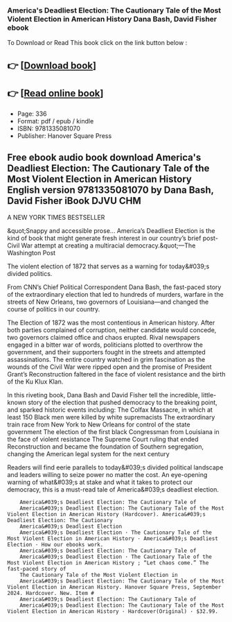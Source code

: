 ### America's Deadliest Election: The Cautionary Tale of the Most Violent Election in American History Dana Bash, David Fisher ebook

To Download or Read This book click on the link button below :

## 👉  [**[Download book](http://filesbooks.info/download.php?group=book&from=github.com&id=717095&lnk=1063 "Download book")**]

## 👉  [**[Read online book](http://filesbooks.info/download.php?group=book&from=github.com&id=717095&lnk=1063 "Read online book")**]


* Page: 336
* Format: pdf / epub / kindle
* ISBN: 9781335081070
* Publisher: Hanover Square Press



## Free ebook audio book download America's Deadliest Election: The Cautionary Tale of the Most Violent Election in American History English version 9781335081070 by Dana Bash, David Fisher iBook DJVU CHM



A NEW YORK TIMES BESTSELLER
 
 &amp;quot;Snappy and accessible prose... America’s Deadliest Election is the kind of book that might generate fresh interest in our country’s brief post-Civil War attempt at creating a multiracial democracy.&amp;quot;—The Washington Post
 
 The violent election of 1872 that serves as a warning for today&amp;#039;s divided politics.
 
 From CNN’s Chief Political Correspondent Dana Bash, the fast-paced story of the extraordinary election that led to hundreds of murders, warfare in the streets of New Orleans, two governors of Louisiana—and changed the course of politics in our country.
 
 The Election of 1872 was the most contentious in American history. After both parties complained of corruption, neither candidate would concede, two governors claimed office and chaos erupted. Rival newspapers engaged in a bitter war of words, politicians plotted to overthrow the government, and their supporters fought in the streets and attempted assassinations. The entire country watched in grim fascination as the wounds of the Civil War were ripped open and the promise of President Grant’s Reconstruction faltered in the face of violent resistance and the birth of the Ku Klux Klan.
 
 In this riveting book, Dana Bash and David Fisher tell the incredible, little-known story of the election that pushed democracy to the breaking point, and sparked historic events including:
 The Colfax Massacre, in which at least 150 Black men were killed by white supremacists The extraordinary train race from New York to New Orleans for control of the state government The election of the first black Congressman from Louisiana in the face of violent resistance The Supreme Court ruling that ended Reconstruction and became the foundation of Southern segregation, changing the American legal system for the next century 
 
 Readers will find eerie parallels to today&amp;#039;s divided political landscape and leaders willing to seize power no matter the cost. An eye-opening warning of what&amp;#039;s at stake and what it takes to protect our democracy, this is a must-read tale of America&amp;#039;s deadliest election.


        America&#039;s Deadliest Election: The Cautionary Tale of
        America&#039;s Deadliest Election: The Cautionary Tale of the Most Violent Election in American History (Hardcover). America&#039;s Deadliest Election: The Cautionary 
        America&#039;s Deadliest Election
        America&#039;s Deadliest Election · The Cautionary Tale of the Most Violent Election in American History · America&#039;s Deadliest Election · How our ebooks work.
        America&#039;s Deadliest Election: The Cautionary Tale of
        America&#039;s Deadliest Election · The Cautionary Tale of the Most Violent Election in American History ; “Let chaos come.” The fast-paced story of 
        The Cautionary Tale of the Most Violent Election in
        America&#039;s Deadliest Election: The Cautionary Tale of the Most Violent Election in American History. Hanover Square Press, September 2024. Hardcover. New. Item # 
        America&#039;s Deadliest Election: The Cautionary Tale of
        America&#039;s Deadliest Election: The Cautionary Tale of the Most Violent Election in American History · Hardcover(Original) · $32.99.
    




